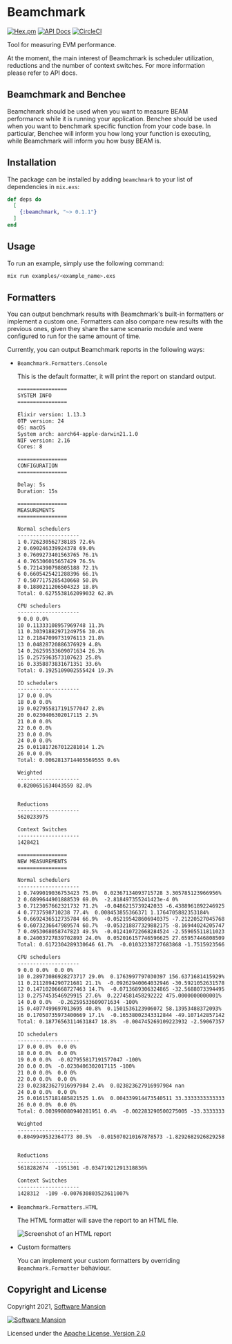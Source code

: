 # Beamchmark
[![Hex.pm](https://img.shields.io/hexpm/v/beamchmark.svg)](https://hex.pm/packages/beamchmark)
[![API Docs](https://img.shields.io/badge/api-docs-yellow.svg?style=flat)](https://hexdocs.pm/beamchmark)
[![CircleCI](https://circleci.com/gh/membraneframework/beamchmark.svg?style=svg)](https://circleci.com/gh/membraneframework/beamchmark)

Tool for measuring EVM performance.

At the moment, the main interest of Beamchmark is scheduler utilization, reductions and the number of context switches.
For more information please refer to API docs.

## Beamchmark and Benchee
Beamchmark should be used when you want to measure BEAM performance while it is running your application.
Benchee should be used when you want to benchmark specific function from your code base.
In particular, Benchee will inform you how long your function is executing, while Beamchmark will inform you
how busy BEAM is.

## Installation
The package can be installed by adding `beamchmark` to your list of dependencies in `mix.exs`:

```elixir
def deps do
  [
    {:beamchmark, "~> 0.1.1"}
  ]
end
```

## Usage
To run an example, simply use the following command: 

```bash
mix run examples/<example_name>.exs
```

## Formatters
You can output benchmark results with Beamchmark's built-in formatters or implement a custom one.
Formatters can also compare new results with the previous ones, given they share the same scenario module and 
were configured to run for the same amount of time.

Currently, you can output Beamchmark reports in the following ways:
* `Beamchmark.Formatters.Console`

  This is the default formatter, it will print the report on standard output.

  ```txt
  ================
  SYSTEM INFO
  ================

  Elixir version: 1.13.3
  OTP version: 24
  OS: macOS
  System arch: aarch64-apple-darwin21.1.0
  NIF version: 2.16
  Cores: 8

  ================
  CONFIGURATION
  ================

  Delay: 5s
  Duration: 15s

  ================
  MEASUREMENTS
  ================

  Normal schedulers
  --------------------
  1 0.726230562738185 72.6%
  2 0.690246339924378 69.0%
  3 0.7609273401563765 76.1%
  4 0.765306015657429 76.5%
  5 0.7214390798805188 72.1%
  6 0.6605425421288396 66.1%
  7 0.5077175285430668 50.8%
  8 0.1880211206504323 18.8%
  Total: 0.6275538162099032 62.8%

  CPU schedulers
  --------------------
  9 0.0 0.0%
  10 0.11333108957969748 11.3%
  11 0.30391882971249756 30.4%
  12 0.21847099731976113 21.8%
  13 0.04828720886376929 4.8%
  14 0.26259533609071634 26.3%
  15 0.2575963573107623 25.8%
  16 0.3358873831671351 33.6%
  Total: 0.1925109002555424 19.3%

  IO schedulers
  --------------------
  17 0.0 0.0%
  18 0.0 0.0%
  19 0.027955817191577047 2.8%
  20 0.0230406302017115 2.3%
  21 0.0 0.0%
  22 0.0 0.0%
  23 0.0 0.0%
  24 0.0 0.0%
  25 0.011817267012281014 1.2%
  26 0.0 0.0%
  Total: 0.0062813714405569555 0.6%

  Weighted
  --------------------
  0.8200651634043559 82.0%


  Reductions
  --------------------
  5620233975

  Context Switches
  --------------------
  1428421

  ================
  NEW MEASUREMENTS
  ================

  Normal schedulers
  --------------------
  1 0.7499019036753423 75.0%  0.02367134093715728 3.305785123966956%
  2 0.6899644901888539 69.0%  -2.818497355241423e-4 0%
  3 0.7123057662321732 71.2%  -0.0486215739242033 -6.4388961892246925%
  4 0.7737598710238 77.4%  0.008453855366371 1.1764705882353184%
  5 0.6692436512735784 66.9%  -0.052195428606940375 -7.212205270457687%
  6 0.6073236647989574 60.7%  -0.053218877329882175 -8.169440242057476%
  7 0.4953068058747823 49.5%  -0.012410722668284524 -2.559055118110237%
  8 0.24003727839702893 24.0%  0.052016157746596625 27.659574468085097%
  Total: 0.6172304289330646 61.7%  -0.01032338727683868 -1.751592356687894%

  CPU schedulers
  --------------------
  9 0.0 0.0%  0.0 0%
  10 0.28973086928273717 29.0%  0.1763997797030397 156.6371681415929%
  11 0.2112894290721681 21.1%  -0.09262940064032946 -30.59210526315789%
  12 0.14710206668727463 14.7%  -0.0713689306324865 -32.56880733944955%
  13 0.2757453546929915 27.6%  0.2274581458292222 475.0000000000001%
  14 0.0 0.0%  -0.26259533609071634 -100%
  15 0.4077499697013695 40.8%  0.1501536123906072 58.13953488372093%
  16 0.17050735973400669 17.1%  -0.16538002343312844 -49.10714285714286%
  Total: 0.18776563114631847 18.8%  -0.004745269109223932 -2.5906735751295287%

  IO schedulers
  --------------------
  17 0.0 0.0%  0.0 0%
  18 0.0 0.0%  0.0 0%
  19 0.0 0.0%  -0.027955817191577047 -100%
  20 0.0 0.0%  -0.0230406302017115 -100%
  21 0.0 0.0%  0.0 0%
  22 0.0 0.0%  0.0 0%
  23 0.023823627916997984 2.4%  0.023823627916997984 nan
  24 0.0 0.0%  0.0 0%
  25 0.016157181485821525 1.6%  0.004339914473540511 33.33333333333334%
  26 0.0 0.0%  0.0 0%
  Total: 0.003998080940281951 0.4%  -0.002283290500275005 -33.33333333333333%

  Weighted
  --------------------
  0.8049949532364773 80.5%  -0.015070210167878573 -1.8292682926829258%


  Reductions
  --------------------
  5618282674  -1951301 -0.03471921291318836%

  Context Switches
  --------------------
  1428312  -109 -0.007630803523611007%
  ```

* `Beamchmark.Formatters.HTML`

  The HTML formatter will save the report to an HTML file.
  
  ![Screenshot of an HTML report](https://user-images.githubusercontent.com/31112335/157427012-7cd01c7d-967e-4829-bf4c-a6511d4865fe.png)

* Custom formatters

  You can implement your custom formatters by overriding `Beamchmark.Formatter` behaviour.

## Copyright and License
Copyright 2021, [Software Mansion](https://swmansion.com/?utm_source=git&utm_medium=readme&utm_campaign=beamchmark)

[![Software Mansion](https://logo.swmansion.com/logo?color=white&variant=desktop&width=200&tag=membrane-github)](https://swmansion.com/?utm_source=git&utm_medium=readme&utm_campaign=beamchmark)

Licensed under the [Apache License, Version 2.0](LICENSE)
